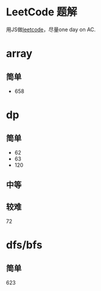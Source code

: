 # LeetCode 题解

用JS做[leetcode](https://leetcode.com)，尽量one day on AC.


# array
## 简单

* 658

# dp
## 简单

* 62
* 63
* 120

## 中等

## 较难
72

# dfs/bfs

## 简单
623
